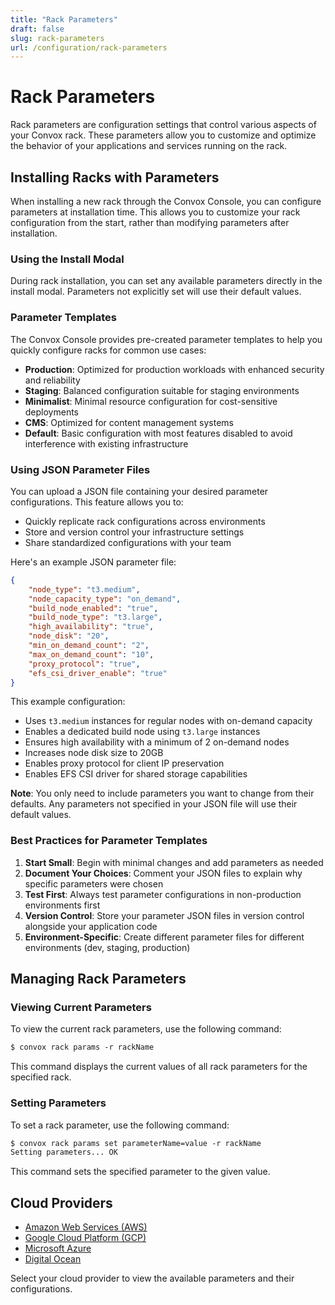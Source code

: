 ```yaml
---
title: "Rack Parameters"
draft: false
slug: rack-parameters
url: /configuration/rack-parameters
---
```

# Rack Parameters

Rack parameters are configuration settings that control various aspects of your Convox rack. These parameters allow you to customize and optimize the behavior of your applications and services running on the rack.

## Installing Racks with Parameters

When installing a new rack through the Convox Console, you can configure parameters at installation time. This allows you to customize your rack configuration from the start, rather than modifying parameters after installation.

### Using the Install Modal

During rack installation, you can set any available parameters directly in the install modal. Parameters not explicitly set will use their default values.

### Parameter Templates

The Convox Console provides pre-created parameter templates to help you quickly configure racks for common use cases:

- **Production**: Optimized for production workloads with enhanced security and reliability
- **Staging**: Balanced configuration suitable for staging environments
- **Minimalist**: Minimal resource configuration for cost-sensitive deployments
- **CMS**: Optimized for content management systems
- **Default**: Basic configuration with most features disabled to avoid interference with existing infrastructure

### Using JSON Parameter Files

You can upload a JSON file containing your desired parameter configurations. This feature allows you to:
- Quickly replicate rack configurations across environments
- Store and version control your infrastructure settings
- Share standardized configurations with your team

Here's an example JSON parameter file:

```json
{
    "node_type": "t3.medium",
    "node_capacity_type": "on_demand",
    "build_node_enabled": "true",
    "build_node_type": "t3.large",
    "high_availability": "true",
    "node_disk": "20",
    "min_on_demand_count": "2",
    "max_on_demand_count": "10",
    "proxy_protocol": "true",
    "efs_csi_driver_enable": "true"
}
```

This example configuration:
- Uses `t3.medium` instances for regular nodes with on-demand capacity
- Enables a dedicated build node using `t3.large` instances
- Ensures high availability with a minimum of 2 on-demand nodes
- Increases node disk size to 20GB
- Enables proxy protocol for client IP preservation
- Enables EFS CSI driver for shared storage capabilities

**Note**: You only need to include parameters you want to change from their defaults. Any parameters not specified in your JSON file will use their default values.

### Best Practices for Parameter Templates

1. **Start Small**: Begin with minimal changes and add parameters as needed
2. **Document Your Choices**: Comment your JSON files to explain why specific parameters were chosen
3. **Test First**: Always test parameter configurations in non-production environments first
4. **Version Control**: Store your parameter JSON files in version control alongside your application code
5. **Environment-Specific**: Create different parameter files for different environments (dev, staging, production)

## Managing Rack Parameters

### Viewing Current Parameters
To view the current rack parameters, use the following command:
```html
$ convox rack params -r rackName
```
This command displays the current values of all rack parameters for the specified rack.

### Setting Parameters
To set a rack parameter, use the following command:
```html
$ convox rack params set parameterName=value -r rackName
Setting parameters... OK
```
This command sets the specified parameter to the given value.

## Cloud Providers

- [Amazon Web Services (AWS)](/configuration/rack-parameters/aws)
- [Google Cloud Platform (GCP)](/configuration/rack-parameters/gcp)
- [Microsoft Azure](/configuration/rack-parameters/azure)
- [Digital Ocean](/configuration/rack-parameters/do)

Select your cloud provider to view the available parameters and their configurations.
